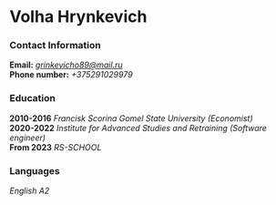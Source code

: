 # Volha Hrynkevich
### Contact Information
**Email:** *grinkevicho89@mail.ru*    
**Phone number:** *+375291029979*   
### Education
**2010-2016** *Francisk Scorina Gomel State University (Economist)*    
**2020-2022** *Institute for Advanced Studies and Retraining (Software engineer)*     
**From 2023** *RS-SCHOOL*    
### Languages
*English A2*